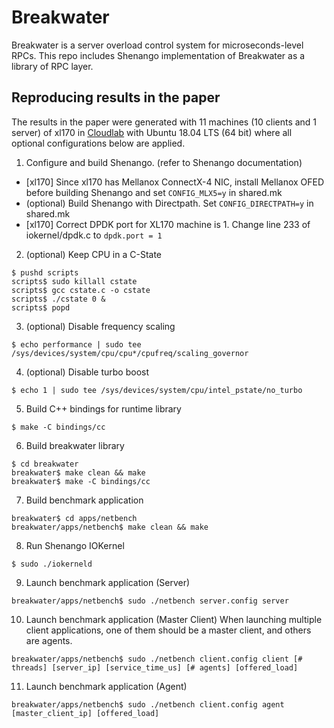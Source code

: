 # Breakwater

Breakwater is a server overload control system for
microseconds-level RPCs. This repo includes 
Shenango implementation of Breakwater as a library of
RPC layer.

## Reproducing results in the paper
The results in the paper were generated with 11 machines
(10 clients and 1 server) of
xl170 in [Cloudlab](https://cloudlab.us) with Ubuntu 18.04 LTS
(64 bit) where all optional configurations below are applied.

1) Configure and build Shenango. (refer to Shenango documentation)
- [xl170] Since xl170 has Mellanox ConnectX-4 NIC, install Mellanox
OFED before building Shenango and set `CONFIG_MLX5=y` in shared.mk
- (optional) Build Shenango with Directpath.
Set `CONFIG_DIRECTPATH=y` in shared.mk
- [xl170] Correct DPDK port for XL170 machine is 1. Change line 233
of iokernel/dpdk.c to `dpdk.port = 1`

2) (optional) Keep CPU in a C-State
```
$ pushd scripts
scripts$ sudo killall cstate
scripts$ gcc cstate.c -o cstate
scripts$ ./cstate 0 &
scripts$ popd
```

3) (optional) Disable frequency scaling
```
$ echo performance | sudo tee /sys/devices/system/cpu/cpu*/cpufreq/scaling_governor
```

4) (optional) Disable turbo boost
```
$ echo 1 | sudo tee /sys/devices/system/cpu/intel_pstate/no_turbo
```

5) Build C++ bindings for runtime library
```
$ make -C bindings/cc
```

6) Build breakwater library
```
$ cd breakwater
breakwater$ make clean && make
breakwater$ make -C bindings/cc
```

7) Build benchmark application
```
breakwater$ cd apps/netbench
breakwater/apps/netbench$ make clean && make
```

8) Run Shenango IOKernel
```
$ sudo ./iokerneld
```

9) Launch benchmark application (Server)
```
breakwater/apps/netbench$ sudo ./netbench server.config server
```

10) Launch benchmark application (Master Client)
When launching multiple client applications, one of them should be a master client,
and others are agents.
```
breakwater/apps/netbench$ sudo ./netbench client.config client [# threads] [server_ip] [service_time_us] [# agents] [offered_load]
```

11) Launch benchmark application (Agent)
```
breakwater/apps/netbench$ sudo ./netbench client.config agent [master_client_ip] [offered_load]
```
